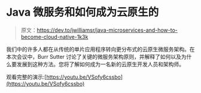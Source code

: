 # Java 微服务和如何成为云原生的

> 原文：<https://dev.to/jwilliamsr/java-microservices-and-how-to-become-cloud-native-1k3k>

我们中的许多人都在从传统的单片应用程序转向更分布式的云原生微服务架构。在本次会议中，Burr Sutter 讨论了关键的微服务架构原则，并解释了如何以及为什么要发展到这种方法。您将了解如何成为一名新的云原生开发人员和架构师。

观看完整的演示:[https://youtu.be/VSofy6cssbo](https://youtu.be/VSofy6cssbo)